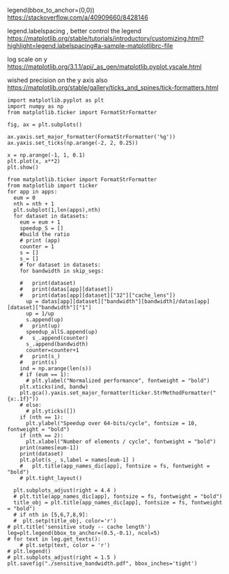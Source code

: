 legend(bbox_to_anchor=(0,0))
https://stackoverflow.com/a/40909660/8428146

legend.labelspacing , better control the legend
https://matplotlib.org/stable/tutorials/introductory/customizing.html?highlight=legend.labelspacing#a-sample-matplotlibrc-file

log scale on y
https://matplotlib.org/3.1.1/api/_as_gen/matplotlib.pyplot.yscale.html

wished precision on the y axis
also https://matplotlib.org/stable/gallery/ticks_and_spines/tick-formatters.html
```
import matplotlib.pyplot as plt
import numpy as np
from matplotlib.ticker import FormatStrFormatter

fig, ax = plt.subplots()

ax.yaxis.set_major_formatter(FormatStrFormatter('%g'))
ax.yaxis.set_ticks(np.arange(-2, 2, 0.25))

x = np.arange(-1, 1, 0.1)
plt.plot(x, x**2)
plt.show()
```
```
from matplotlib.ticker import FormatStrFormatter
from matplotlib import ticker
for app in apps:
  eum = 0
  nth = nth + 1
  plt.subplot(1,len(apps),nth)
  for dataset in datasets:
    eum = eum + 1
    speedup_S = []
    #build the ratio
    # print (app)
    counter = 1
    s = []
    s_= []
    # for dataset in datasets:
    for bandwidth in skip_segs:

    #   print(dataset)
    #   print(datas[app][dataset])
    #   print(datas[app][dataset]["32"]["cache_lens"])
      up = datas[app][dataset]["bandwidth"][bandwidth]/datas[app][dataset]["bandwidth"]["1"]
      up = 1/up
      s.append(up)
    #   print(up)
      speedup_allS.append(up)
    #   s_.append(counter)
      s_.append(bandwidth)
      counter=counter+1
    #   print(s_)
    #   print(s)
    ind = np.arange(len(s))
    # if (eum == 1):
      # plt.ylabel("Normalized performance", fontweight = "bold")
    plt.xticks(ind, bandw)
    plt.gca().yaxis.set_major_formatter(ticker.StrMethodFormatter("{x:.1f}"))
    # else:
      # plt.yticks([])  
    if (nth == 1):
      plt.ylabel("Speedup over 64-bits/cycle", fontsize = 10, fontweight = "bold")
    if (nth == 2):
      plt.xlabel("Number of elements / cycle", fontweight = "bold")      
    print(names[eum-1])
    print(dataset)
    plt.plot(s_, s,label = names[eum-1] )
    #   plt.title(app_names_dic[app], fontsize = fs, fontweight = "bold")
    # plt.tight_layout()

  plt.subplots_adjust(right = 4.4 )
  # plt.title(app_names_dic[app], fontsize = fs, fontweight = "bold")
  title_obj = plt.title(app_names_dic[app], fontsize = fs, fontweight = "bold")
  # if nth in [5,6,7,8,9]: 
  #  plt.setp(title_obj, color='r')   
# plt.title('sensitive study -- cache length')
leg=plt.legend(bbox_to_anchor=(0.5,-0.1), ncol=5)
# for text in leg.get_texts():
    # plt.setp(text, color = 'r')
# plt.legend()
# plt.subplots_adjust(right = 1.5 )
plt.savefig("./sensitive_bandwidth.pdf", bbox_inches='tight')
```
